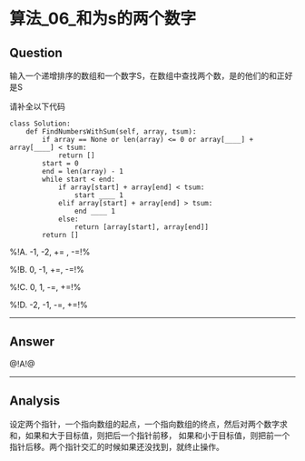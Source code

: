 # 算法_06_和为s的两个数字


## Question
输入一个递增排序的数组和一个数字S，在数组中查找两个数，是的他们的和正好是S

请补全以下代码
```
class Solution:
    def FindNumbersWithSum(self, array, tsum):
        if array == None or len(array) <= 0 or array[____] + array[____] < tsum:
            return []
        start = 0
        end = len(array) - 1
        while start < end:
            if array[start] + array[end] < tsum:
                start ____ 1
            elif array[start] + array[end] > tsum:
                end ____ 1
            else:
                return [array[start], array[end]]
        return []
```

%!A. -1, -2, += , -=!%

%!B. 0, -1, +=, -=!%

%!C. 0, 1, -=, +=!%

%!D. -2, -1, -=, +=!%

----

## Answer
@!A!@

----

## Analysis
设定两个指针，一个指向数组的起点，一个指向数组的终点，然后对两个数字求和，如果和大于目标值，则把后一个指针前移，
如果和小于目标值，则把前一个指针后移。两个指针交汇的时候如果还没找到，就终止操作。

